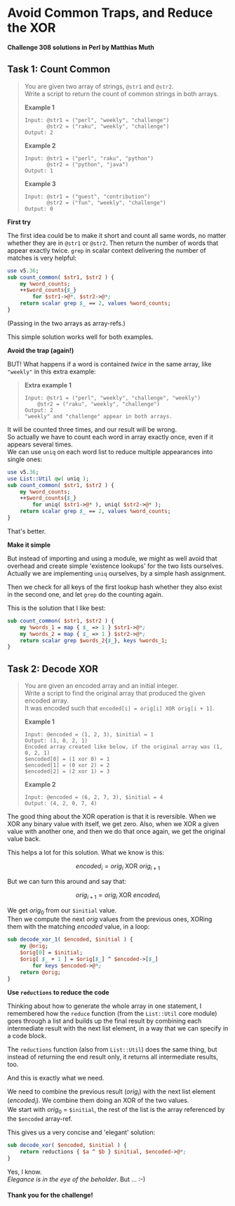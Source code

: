 # Avoid Common Traps, and Reduce the XOR

**Challenge 308 solutions in Perl by Matthias Muth**

## Task 1: Count Common

> You are given two array of strings, `@str1` and `@str2`.<br/>
> Write a script to return the count of common strings in both arrays.
>
> **Example 1**
>
> ```text
> Input: @str1 = ("perl", "weekly", "challenge")
>        @str2 = ("raku", "weekly", "challenge")
> Output: 2
> ```
> **Example 2**
>
> ```text
> Input: @str1 = ("perl", "raku", "python")
>        @str2 = ("python", "java")
> Output: 1
> ```
> **Example 3**
>
> ```text
> Input: @str1 = ("guest", "contribution")
>        @str2 = ("fun", "weekly", "challenge")
> Output: 0
> ```

**First try**

The first idea could be to make it short and count all same words,
no matter whether they are in `@str1` or `@str2`.
Then return the number of words that appear exactly twice. `grep` in scalar context delivering the number of matches is very helpful:

```perl
use v5.36;
sub count_common( $str1, $str2 ) {
    my %word_counts;
    ++$word_counts{$_}
        for $str1->@*, $str2->@*;
    return scalar grep $_ == 2, values %word_counts;
}
```
(Passing in the two arrays as array-refs.)

This simple solution works well for both examples.

**Avoid the trap (again!)**

BUT! What happens if a word is contained *twice* in the same array,
like `"weekly"` in this extra example:

> **Extra example 1**
>
> ```text
> Input: @str1 = ("perl", "weekly", "challenge", "weekly")
>     @str2 = ("raku", "weekly", "challenge")
> Output: 2
> "weekly" and "challenge" appear in both arrays.
> ```

It will be counted three times, and our result will be wrong.<br/>
So actually we have to count each word in array exactly once,
even if it appears several times.<br/>
We can use `uniq` on each word list to reduce multiple appearances into single ones:

```perl
use v5.36;
use List::Util qw( uniq );
sub count_common( $str1, $str2 ) {
    my %word_counts;
    ++$word_counts{$_}
        for uniq( $str1->@* ), uniq( $str2->@* );
    return scalar grep $_ == 2, values %word_counts;
}
```

That's better.

**Make it simple**

But instead of importing and using a module,
we might as well avoid that overhead
and create simple 'existence lookups' for the two lists ourselves.
Actually we are implementing `uniq` ourselves, by a simple hash assignment.

Then we check for all keys of the first lookup hash
whether they also exist in the second one,
and let `grep` do the counting again.

This is the solution that I like best:

```perl
sub count_common( $str1, $str2 ) {
    my %words_1 = map { $_ => 1 } $str1->@*;
    my %words_2 = map { $_ => 1 } $str2->@*;
    return scalar grep $words_2{$_}, keys %words_1;
}
```

## Task 2: Decode XOR

> You are given an encoded array and an initial integer.<br/>
> Write a script to find the original array that produced the given encoded array.<br/>
> It was encoded such that `encoded[i] = orig[i] XOR orig[i + 1]`.
>
> **Example 1**
>
> ```text
> Input: @encoded = (1, 2, 3), $initial = 1
> Output: (1, 0, 2, 1)
> Encoded array created like below, if the original array was (1, 0, 2, 1)
> $encoded[0] = (1 xor 0) = 1
> $encoded[1] = (0 xor 2) = 2
> $encoded[2] = (2 xor 1) = 3
> ```
> **Example 2**
>
> ```text
> Input: @encoded = (6, 2, 7, 3), $initial = 4
> Output: (4, 2, 0, 7, 4)
> ```

The good thing about the XOR operation is that it is reversible.
When we XOR any binary value with itself, we get zero.
Also, when we XOR a given value with another one,
and then we do that once again, we get the original value back.

This helps a lot for this solution. What we know is this:
```math
encoded_i = orig_i \text{ XOR } orig_{i + 1}
```
But we can turn this around and say that:
```math
orig_{i+1} = orig_i \text{ XOR } encoded_i
```
We get $orig_0$ from our `$initial` value.<br/>
Then we compute the next $orig$ values from the previous ones,
XORing them with the matching $encoded$ value, in a loop:<br/>
```perl
sub decode_xor_1( $encoded, $initial ) {
    my @orig;
    $orig[0] = $initial;
    $orig[ $_ + 1 ] = $orig[$_] ^ $encoded->[$_]
        for keys $encoded->@*;
    return @orig;
}
```

**Use `reductions` to reduce the code**

Thinking about how to generate the whole array in one statement,
I remembered how the `reduce` function (from the `List::Util` core module) goes through a list
and builds up the final result by combining each intermediate result
with the next list element, in a way that we can specify in a code block.

The `reductions` function (also from `List::Util`) does the same thing,
but instead of returning the end result only,
it returns all intermediate results, too.

And this is exactly what we need.

We need to combine the previous result ($orig_i$)
with the next list element ($encoded_i$).
We combine them doing an XOR of the two values.<br/>
We start with $orig_0$ = `$initial`,
the rest of the list is the array referenced by the `$encoded` array-ref.

This gives us a very concise and 'elegant' solution:

```perl
sub decode_xor( $encoded, $initial ) {
    return reductions { $a ^ $b } $initial, $encoded->@*;
}
```

Yes, I know.<br/>
*Elegance is in the eye of the beholder*. But ... :-)

#### **Thank you for the challenge!**
